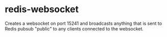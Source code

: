 # redis-websocket

Creates a websocket on port 15241 and broadcasts anything that is sent to Redis pubsub "public" to any clients connected to the websocket.
